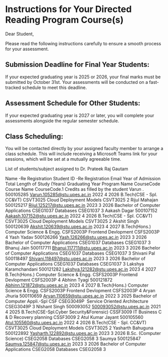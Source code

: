 # Instructions for Your Directed Reading Program Course(s)

Dear Student,


Please read the following instructions carefully to ensure a smooth process for your assessment.

## Submission Deadline for Final Year Students: 

If your expected graduating year is 2025 or 2026, your final marks must be submitted by October 31st. Your assessments will be conducted on a fast-tracked schedule to meet this deadline.

## Assessment Schedule for Other Students: 

If your expected graduating year is 2027 or later, you will complete your assessments alongside the regular semester schedule.

## Class Scheduling: 
You will be contacted directly by your assigned faculty member to arrange a class schedule. This will include receiving a Microsoft Teams link for your sessions, which will be set at a mutually agreeable time.


List of students/subject assigned to Dr. Prateek Raj Gautam

Name -Re Registration	Student ID -Re Registration	Email	Year of Admission	Total Length of Study (Years)	Graduating Year	Program Name	CourseCode	Course Name	CourseCode.1	Credits as filled by the student
Varun .	500105285	Varun.105285@stu.upes.ac.in	2022	4	2026	B.Tech(CSE - Spl. CC&VT)	CSVT3025	Cloud Deployment Models	CSVT3025	2
Rijul Mahajan	500125217	Rijul.125217@stu.upes.ac.in	2023	3	2026	Bachelor of Computer Applications	CSEG1037	Databases	CSEG1037	3
Aakash Dagar	500107152	Aakash.107152@stu.upes.ac.in	2022	4	2026	B.Tech(CSE - Spl. CC&VT)	CSVT3025	Cloud Deployment Models	CSVT3025	2
Akshit Singh	500120639	Akshit.120639@stu.upes.ac.in	2023	4	2027	B.Tech(Hons.) Computer Science & Engg.	CSFS2003P	Frontend Devlopment	CSFS2003P	4
Yash Yadav	500126266	Yash.126266@stu.upes.ac.in	2023	3	2026	Bachelor of Computer Applications	CSEG1037	Databases	CSEG1037	3
Bhanuj Jain	500117711	Bhanuj.117711@stu.upes.ac.in	2023	3	2026	Bachelor of Computer Applications	CSEG1037	Databases	CSEG1037	3
Shivani Pal	500118497	Shivani.118497@stu.upes.ac.in	2023	3	2026	Bachelor of Computer Applications	CSEG1037	Databases	CSEG1037	3
Lakshya Karamchandani	500121282	Lakshya.121282@stu.upes.ac.in	2023	4	2027	B.Tech(Hons.) Computer Science & Engg.	CSFS2003P	Frontend Devlopment	CSFS2003P	4
Abhinn Tyagi	500121872	Abhinn.121872@stu.upes.ac.in	2023	4	2027	B.Tech(Hons.) Computer Science & Engg.	CSFS2003P	Frontend Devlopment	CSFS2003P	4
Aryan Jhuria	500110659	Aryan.110659@stu.upes.ac.in	2022	3	2025	Bachelor of Computer Appli.-Spl CSF	CSEG3049P	 Service Oriented Architecture	CSEG3049P	3
Nlshant Singh	500093052	500093052@stu.upes.ac.in	2021	4	2025	B.Tech(CSE-Spl.Cyber Security&Forensic)	CSSF3009	IT Business C & D  Recovery planning	CSSF3009	2
Atul Kumar Jayant	500105560	Atul.105560@stu.upes.ac.in	2022	4	2026	B.Tech(CSE - Spl. CC&VT)	CSVT3025	Cloud Deployment Models	CSVT3025	2
Yasharth Bahuguna	500122892	Yasharth.122892@stu.upes.ac.in	2023	3	2026	B.Sc. (Computer Science)	CSEG2058	Databases	CSEG2058	3
Saumya	500125847	Saumya.125847@stu.upes.ac.in	2023	3	2026	Bachelor of Computer Applications	CSEG2058	Databases	CSEG2058	3
